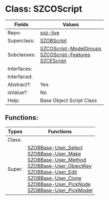 
# Class:	SZCOScript

| Fields | Values |
| --------- | --------- |
| Repo: | [soz-live](/repos/soz-live.html) |
| Superclass: | [SZOBScript](SZOBScript.html) |
| Subclasses: | [SZCOScript-ModelGroups](SZCOScript-ModelGroups.html) <br> [SZCOScript-Features](SZCOScript-Features.html) <br> [SZCEScript](SZCEScript.html) |
| Interfaces: |  |
| Interfaced: |  |
| Abstract?: | Yes |
| isValue?: | No |
| Help: | Base Object Script Class |


## Functions:

| Types | Functions |
| --------- | --------- |
| Class: |  |
| Super: | [SZOBBase-User_Select](SZOBBase.html) <br> [SZOBBase-User_Make](SZOBBase.html) <br> [SZOBBase-User_Method](SZOBBase.html) <br> [SZOBBase-User_ObjectKey](SZOBBase.html) <br> [SZOBBase-User_Edit](SZOBBase.html) <br> [SZOBBase-User_Clone](SZOBBase.html) <br> [SZOBBase-User_PickNode](SZOBBase.html) <br> [SZOBBase-User_PickModel](SZOBBase.html) |


